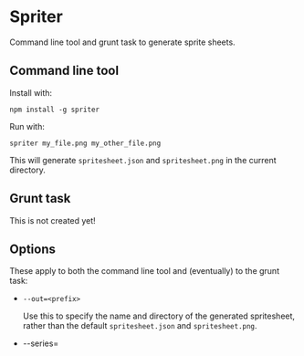 Spriter
=======

Command line tool and grunt task to generate sprite sheets.

Command line tool
-----------------

Install with:

```
npm install -g spriter
```

Run with:

```
spriter my_file.png my_other_file.png
```

This will generate `spritesheet.json` and `spritesheet.png` in the current directory.

Grunt task
----------

This is not created yet!

Options
-------

These apply to both the command line tool and (eventually) to the grunt task:

* `--out=<prefix>`

  Use this to specify the name and directory of the generated spritesheet, rather than the default
  `spritesheet.json` and `spritesheet.png`.

* --series=<size>

  
